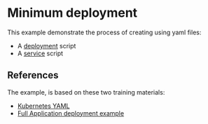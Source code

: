 # Minimum deployment

This example demonstrate the process of creating using yaml files:

* A [deployment](../deployment/basic/deployment.yaml) script
* A [service](../deployment/basic/service.yaml) script

## References

The example, is based on these two training materials:

* [Kubernetes YAML](https://www.youtube.com/watch?v=qmDzcu5uY1I)
* [Full Application deployment example](https://www.youtube.com/watch?v=EQNO_kM96Mo)